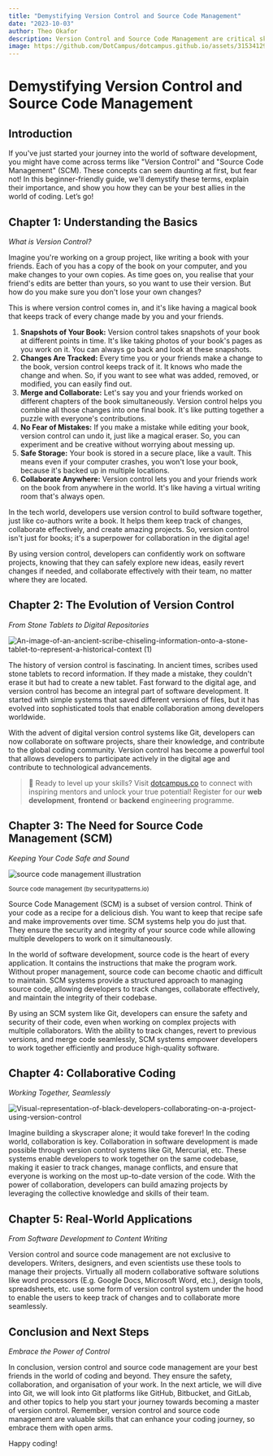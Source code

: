 ```yaml
---
title: "Demystifying Version Control and Source Code Management"
date: "2023-10-03"
author: Theo Okafor
description: Version Control and Source Code Management are critical skills for developers. This article provides a beginner-friendly guide to version control and source code management, including their importance, history, and real-world applications.
image: https://github.com/DotCampus/dotcampus.github.io/assets/31534129/17f87623-7c9b-45f3-8db0-90514ff66ec3
---
```


# Demystifying Version Control and Source Code Management

## Introduction

If you've just started your journey into the world of software development, you might have come across terms like "Version Control" and "Source Code Management" (SCM). These concepts can seem daunting at first, but fear not! In this beginner-friendly guide, we'll demystify these terms, explain their importance, and show you how they can be your best allies in the world of coding. Let’s go!

## Chapter 1: Understanding the Basics

*What is Version Control?*

Imagine you're working on a group project, like writing a book with your friends. Each of you has a copy of the book on your computer, and you make changes to your own copies. As time goes on, you realise that your friend's edits are better than yours, so you want to use their version. But how do you make sure you don't lose your own changes?

This is where version control comes in, and it's like having a magical book that keeps track of every change made by you and your friends.

1. **Snapshots of Your Book:** Version control takes snapshots of your book at different points in time. It's like taking photos of your book's pages as you work on it. You can always go back and look at these snapshots.
2. **Changes Are Tracked:** Every time you or your friends make a change to the book, version control keeps track of it. It knows who made the change and when. So, if you want to see what was added, removed, or modified, you can easily find out.
3. **Merge and Collaborate:** Let's say you and your friends worked on different chapters of the book simultaneously. Version control helps you combine all those changes into one final book. It's like putting together a puzzle with everyone's contributions.
4. **No Fear of Mistakes:** If you make a mistake while editing your book, version control can undo it, just like a magical eraser. So, you can experiment and be creative without worrying about messing up.
5. **Safe Storage:** Your book is stored in a secure place, like a vault. This means even if your computer crashes, you won't lose your book, because it's backed up in multiple locations.
6. **Collaborate Anywhere:** Version control lets you and your friends work on the book from anywhere in the world. It's like having a virtual writing room that's always open.

In the tech world, developers use version control to build software together, just like co-authors write a book. It helps them keep track of changes, collaborate effectively, and create amazing projects. So, version control isn't just for books; it's a superpower for collaboration in the digital age!

By using version control, developers can confidently work on software projects, knowing that they can safely explore new ideas, easily revert changes if needed, and collaborate effectively with their team, no matter where they are located.

## Chapter 2: The Evolution of Version Control

*From Stone Tablets to Digital Repositories*

![An-image-of-an-ancient-scribe-chiseling-information-onto-a-stone-tablet-to-represent-a-historical-context (1)](https://github.com/DotCampus/dotcampus.github.io/assets/31534129/a1974820-00f4-4a15-bab6-4dceeac3541a)


The history of version control is fascinating. In ancient times, scribes used stone tablets to record information. If they made a mistake, they couldn't erase it but had to create a new tablet. Fast forward to the digital age, and version control has become an integral part of software development. It started with simple systems that saved different versions of files, but it has evolved into sophisticated tools that enable collaboration among developers worldwide.

With the advent of digital version control systems like Git, developers can now collaborate on software projects, share their knowledge, and contribute to the global coding community. Version control has become a powerful tool that allows developers to participate actively in the digital age and contribute to technological advancements.

> 📢 Ready to level up your skills? Visit [dotcampus.co](http://dotcampus.co) to connect with inspiring mentors and unlock your true potential! Register for our **web development**, **frontend** or **backend** engineering programme.

## Chapter 3: The Need for Source Code Management (SCM)

*Keeping Your Code Safe and Sound*

![source code management illustration](https://github.com/DotCampus/dotcampus.github.io/assets/31534129/67bc6082-de88-4668-88cc-863e50a26868)

<sup>Source code management (by securitypatterns.io)</sup>

Source Code Management (SCM) is a subset of version control. Think of your code as a recipe for a delicious dish. You want to keep that recipe safe and make improvements over time. SCM systems help you do just that. They ensure the security and integrity of your source code while allowing multiple developers to work on it simultaneously.

In the world of software development, source code is the heart of every application. It contains the instructions that make the program work. Without proper management, source code can become chaotic and difficult to maintain. SCM systems provide a structured approach to managing source code, allowing developers to track changes, collaborate effectively, and maintain the integrity of their codebase.

By using an SCM system like Git, developers can ensure the safety and security of their code, even when working on complex projects with multiple collaborators. With the ability to track changes, revert to previous versions, and merge code seamlessly, SCM systems empower developers to work together efficiently and produce high-quality software.

## Chapter 4: Collaborative Coding

*Working Together, Seamlessly*

![Visual-representation-of-black-developers-collaborating-on-a-project-using-version-control](https://github.com/DotCampus/dotcampus.github.io/assets/31534129/ff0ce7a8-84de-462f-b453-aecf53f513cc)

Imagine building a skyscraper alone; it would take forever! In the coding world, collaboration is key. Collaboration in software development is made possible through version control systems like Git, Mercurial, etc. These systems enable developers to work together on the same codebase, making it easier to track changes, manage conflicts, and ensure that everyone is working on the most up-to-date version of the code. With the power of collaboration, developers can build amazing projects by leveraging the collective knowledge and skills of their team.

## Chapter 5: Real-World Applications

*From Software Development to Content Writing*

Version control and source code management are not exclusive to developers. Writers, designers, and even scientists use these tools to manage their projects. Virtually all modern collaborative software solutions like word processors (E.g. Google Docs, Microsoft Word, etc.), design tools, spreadsheets, etc. use some form of version control system under the hood to enable the users to keep track of changes and to collaborate more seamlessly.

## Conclusion and Next Steps

*Embrace the Power of Control*

In conclusion, version control and source code management are your best friends in the world of coding and beyond. They ensure the safety, collaboration, and organisation of your work. In the next article, we will dive into Git, we will look into Git platforms like GitHub, Bitbucket, and GitLab, and other topics to help you start your journey towards becoming a master of version control. Remember, version control and source code management are valuable skills that can enhance your coding journey, so embrace them with open arms. 

Happy coding!
